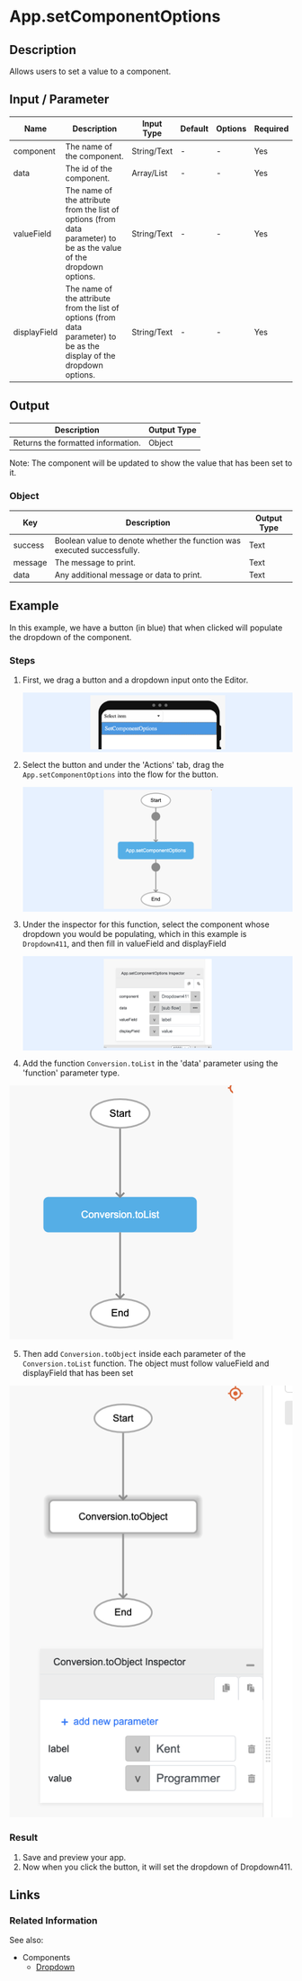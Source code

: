 # App.setComponentOptions

## Description

Allows users to set a value to a component.

## Input / Parameter

| Name | Description | Input Type | Default | Options | Required |
| ------ | ------ | ------ | ------ | ------ | ------ |
| component | The name of the component. | String/Text | - | - | Yes |
| data | The id of the component. | Array/List | - | - | Yes |
| valueField | The name of the attribute from the list of options (from data parameter) to be as the value of the dropdown options. | String/Text | - | - | Yes |
| displayField | The name of the attribute from the list of options (from data parameter) to be as the display of the dropdown options.  | String/Text | - | - | Yes |

## Output

| Description | Output Type |
| ------ | ------ |
| Returns the formatted information. | Object |

Note: The component will be updated to show the value that has been set to it.

### Object

| Key | Description | Output Type |
| ------ | ------ | ------ |
| success | Boolean value to denote whether the function was executed successfully. | Text |
| message | The message to print. | Text |
| data | Any additional message or data to print. | Text |

## Example

In this example, we have a button (in blue) that when clicked will populate the dropdown of the component.

### Steps

1. First, we drag a button and a dropdown input onto the Editor.

    <div style="display:flex; align-items:center; justify-content:center; background-color: #E7F1FF;">
        <img src="./setComponentOptions-step-1.png"
        style="width: 50%; padding: 5px;"/>
    </div>

2. Select the button and under the 'Actions' tab, drag the `App.setComponentOptions` into the flow for the button. 

    <div style="display:flex; align-items:center; justify-content:center; background-color: #E7F1FF;">
        <img src="./setComponentOptions-step-2.png"
        style="width: 40%; padding: 5px;"/>
    </div>

3. Under the inspector for this function, select the component whose dropdown you would be populating, which in this example is `Dropdown411`, and then fill in valueField and displayField

    <div style="display:flex; align-items:center; justify-content:center; background-color: #E7F1FF;">
        <img src="./setComponentOptions-step-3.png"
        style="width: 40%; padding: 5px;"/>
    </div>

4. Add the function `Conversion.toList` in the 'data' parameter using the 'function' parameter type.

![](./setComponentOptions-step-4.png)

5. Then add `Conversion.toObject` inside each parameter of the `Conversion.toList` function. The object must follow valueField and displayField that has been set 

![](./setComponentOptions-step-5.png)

### Result

1. Save and preview your app. 
2. Now when you click the button, it will set the dropdown of Dropdown411.

## Links

### Related Information

See also:

- Components
    - [Dropdown]()
